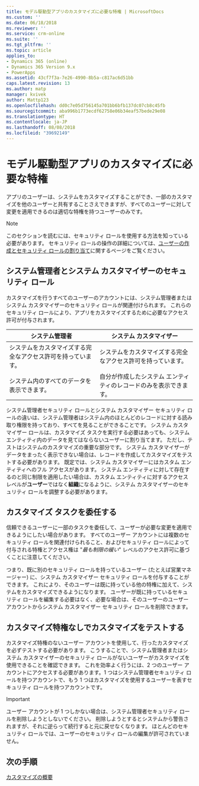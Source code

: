 ```yaml
---
title: モデル駆動型アプリのカスタマイズに必要な特権 | MicrosoftDocs
ms.custom: ''
ms.date: 06/18/2018
ms.reviewer: ''
ms.service: crm-online
ms.suite: ''
ms.tgt_pltfrm: ''
ms.topic: article
applies_to:
- Dynamics 365 (online)
- Dynamics 365 Version 9.x
- PowerApps
ms.assetid: 43cf7f3a-7e26-4990-8b5a-c817ac6d51bb
caps.latest.revision: 13
ms.author: matp
manager: kvivek
author: Mattp123
ms.openlocfilehash: dd0c7e05d756145a701bb6bfb137dc07cb8c45fb
ms.sourcegitcommit: aba996b1773ecdf62758e06b34eaf57bede29e08
ms.translationtype: HT
ms.contentlocale: ja-JP
ms.lasthandoff: 08/08/2018
ms.locfileid: "39692149"
---
```

# <a name="privileges-required-for-model-driven-app-customization"></a>モデル駆動型アプリのカスタマイズに必要な特権

アプリのユーザーは、システムをカスタマイズすることができ、一部のカスタマイズを他のユーザーと共有することさえできますが、すべてのユーザーに対して変更を適用できるのは適切な特権を持つユーザーのみです。  
  
> [!NOTE]
>  このセクションを読むには、セキュリティ ロールを使用する方法を知っている必要があります。 セキュリティ ロールの操作の詳細については、[ユーザーの作成とセキュリティ ロールの割り当て](https://docs.microsoft.com/dynamics365/customer-engagement/admin/create-users-assign-online-security-roles)に関するページをご覧ください。  
  
<a name="BKMK_SysAdminAndSysCustomizer"></a>   
## <a name="system-administrator-and-system-customizer-security-roles"></a>システム管理者とシステム カスタマイザーのセキュリティ ロール  
 カスタマイズを行うすべてのユーザーのアカウントには、システム管理者またはシステム カスタマイザーのセキュリティ ロールが関連付けられます。 これらのセキュリティ ロールにより、アプリをカスタマイズするために必要なアクセス許可が付与されます。  
  
|システム管理者|システム カスタマイザー|  
|--------------------------|-----------------------|  
|システムをカスタマイズする完全なアクセス許可を持っています。|システムをカスタマイズする完全なアクセス許可を持っています。|  
|システム内のすべてのデータを表示できます。|自分が作成したシステム エンティティのレコードのみを表示できます。|  
  
 システム管理者セキュリティ ロールとシステム カスタマイザー セキュリティ ロールの違いは、システム管理者はシステム内のほとんどのレコードに対する読み取り権限を持っており、すべてを見ることができることです。 システム カスタマイザー ロールは、カスタマイズ タスクを実行する必要はあっても、システム エンティティ内のデータを見てはならないユーザーに割り当てます。 ただし、テストはシステムのカスタマイズの重要な部分です。 システム カスタマイザーがデータをまったく表示できない場合は、レコードを作成してカスタマイズをテストする必要があります。 既定では、システム カスタマイザーにはカスタム エンティティへのフル アクセスがあります。 システム エンティティに対して存在するのと同じ制限を適用したい場合は、カスタム エンティティに対するアクセス レベルが**ユーザー**ではなく**組織**になるように、システム カスタマイザーのセキュリティ ロールを調整する必要があります。  
  
<a name="BKMK_DelegatingCustomizationTasks"></a>   
## <a name="delegate-customization-tasks"></a>カスタマイズ タスクを委任する  
 信頼できるユーザーに一部のタスクを委任して、ユーザーが必要な変更を適用できるようにしたい場合があります。 すべてのユーザー アカウントには複数のセキュリティ ロールを関連付けられること、およびセキュリティ ロールによって付与される特権とアクセス権は "*最も制限の緩い*" レベルのアクセス許可に基づくことに注意してください。  
  
 つまり、既に別のセキュリティ ロールを持っているユーザー (たとえば営業マネージャー) に、システム カスタマイザー セキュリティ ロールを付与することができます。 これにより、そのユーザーは既に持っている他の特権に加えて、システムをカスタマイズできるようになります。 ユーザーが既に持っているセキュリティ ロールを編集する必要はなく、必要な場合は、そのユーザーのユーザー アカウントからシステム カスタマイザー セキュリティ ロールを削除できます。  
  
<a name="BKMK_UsingTwoUserAccounts"></a>   
## <a name="test-customizations-without-customization-privileges"></a>カスタマイズ特権なしでカスタマイズをテストする  
 カスタマイズ特権のないユーザー アカウントを使用して、行ったカスタマイズを必ずテストする必要があります。 こうすることで、システム管理者またはシステム カスタマイザーのセキュリティ ロールがないユーザーがカスタマイズを使用できることを確認できます。 これを効率よく行うには、2 つのユーザー アカウントにアクセスする必要があります。1 つはシステム管理者セキュリティ ロールを持つアカウントで、もう 1 つはカスタマイズを使用するユーザーを表すセキュリティ ロールを持つアカウントです。  
  
> [!IMPORTANT]
>  ユーザー アカウントが 1 つしかない場合は、システム管理者セキュリティ ロールを削除しようとしないでください。 削除しようとするとシステムから警告されますが、それに逆らって続行すると元に戻せなくなります。 ほとんどのセキュリティ ロールでは、ユーザーのセキュリティ ロールの編集が許可されていません。  
  
## <a name="next-steps"></a>次の手順  
 [カスタマイズの概要](getting-started-customization.md)

